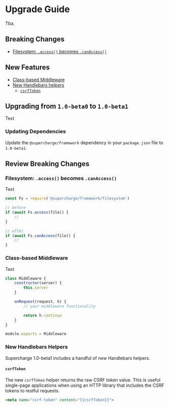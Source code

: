 # Upgrade Guide
Tba.



## Breaking Changes
- [Filesystem: `.access()` becomes `.canAccess()`](#filesystem-code-access-code-becomes-code-canaccess-code-)


## New Features
- [Class-based Middleware](#class-based-middleware)
- [New Handlebars helpers](#new-handlebars-helpers)
    - [`csrfToken`](#-code-csrftoken-code-)

## Upgrading from `1.0-beta0` to `1.0-beta1`
Text


### Updating Dependencies
Update the `@supercharge/framework` dependency in your `package.json` file to `1.0-beta1`.


## Review Breaking Changes

### Filesystem: `.access()` becomes `.canAccess()`
Text

```js
const Fs = require('@supercharge/framework/filesystem')

// before
if (await Fs.access(file)) {
    //
}

// after
if (await Fs.canAccess(file)) {
    //
}
```


### Class-based Middleware
Text

```js
class Middleware {
    constructor(server) {
        this.server
    }

    onRequest(request, h) {
        // your middleware functionality

        return h.continue
    }
}

module.exports = Middleware
```


### New Handlebars Helpers
Supercharge 1.0-beta1 includes a handful of new Handlebars helpers.


#### `csrfToken`
The new `csrfToken` helper returns the raw CSRF token value. This is useful single-page applications when using an HTTP library that includes the CSRF tokens to restful requests.

```html
<meta name="csrf-token" content="{{csrfToken}}">
```
